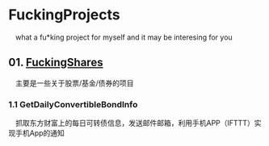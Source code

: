 # FuckingProjects
&#8195;what a fu*king project for myself and it may be interesing for you
## 01. [FuckingShares](https://github.com/moonlighf/FuckingProjects/tree/master/FuckingShares)
&#8195;主要是一些关于股票/基金/债券的项目
### 1.1 GetDailyConvertibleBondInfo
&#8195;抓取东方财富上的每日可转债信息，发送邮件邮箱，利用手机APP（IFTTT）实现手机App的通知
